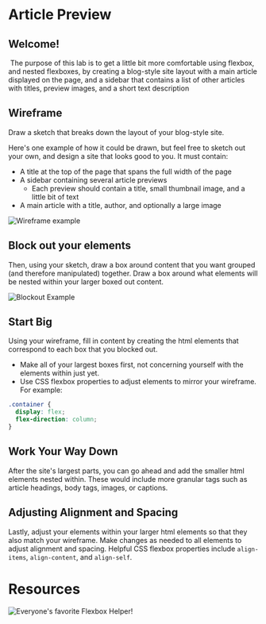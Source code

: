 # Article Preview

## Welcome!
​
The purpose of this lab is to get a little bit more comfortable using flexbox, and nested flexboxes, by creating a blog-style site layout with a main article displayed on the page, and a sidebar that contains a list of other articles with titles, preview images, and a short text description
​
## Wireframe

Draw a sketch that breaks down the layout of your blog-style site.

Here's one example of how it could be drawn, but feel free to sketch out your own, and design a site that looks good to you. It must contain:

* A title at the top of the page that spans the full width of the page
* A sidebar containing several article previews
  * Each preview should contain a title, small thumbnail image, and a little bit of text
* A main article with a title, author, and optionally a large image

![Wireframe example](https://res.cloudinary.com/btvca/image/upload/v1624313532/wireframe_psscfs.png)
​

## Block out your elements

Then, using your sketch, draw a box around content that you want grouped (and therefore manipulated) together. Draw a box around what elements will be nested within your larger boxed out content.

![Blockout Example](https://res.cloudinary.com/btvca/image/upload/v1624313569/blockout4_imo8r0.png)
​

## Start Big

Using your wireframe, fill in content by creating the html elements that correspond to each box that you blocked out.

- Make all of your largest boxes first, not concerning yourself with the elements within just yet.
- Use CSS flexbox properties to adjust elements to mirror your wireframe.
  For example:
  ​

```css
.container {
  display: flex;
  flex-direction: column;
}
```

## Work Your Way Down

After the site's largest parts, you can go ahead and add the smaller html elements nested within. These would include more granular tags such as article headings, body tags, images, or captions.
​
## Adjusting Alignment and Spacing

Lastly, adjust your elements within your larger html elements so that they also match your wireframe. Make changes as needed to all elements to adjust alignment and spacing. Helpful CSS flexbox properties include `align-items`, `align-content`, and `align-self`.
​
# Resources

![Everyone's favorite Flexbox Helper!](https://css-tricks.com/snippets/css/a-guide-to-flexbox/)
